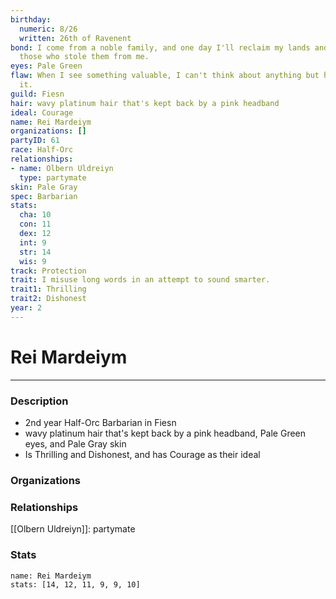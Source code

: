```yaml
---
birthday:
  numeric: 8/26
  written: 26th of Ravenent
bond: I come from a noble family, and one day I'll reclaim my lands and title from
  those who stole them from me.
eyes: Pale Green
flaw: When I see something valuable, I can't think about anything but how to steal
  it.
guild: Fiesn
hair: wavy platinum hair that's kept back by a pink headband
ideal: Courage
name: Rei Mardeiym
organizations: []
partyID: 61
race: Half-Orc
relationships:
- name: Olbern Uldreiyn
  type: partymate
skin: Pale Gray
spec: Barbarian
stats:
  cha: 10
  con: 11
  dex: 12
  int: 9
  str: 14
  wis: 9
track: Protection
trait: I misuse long words in an attempt to sound smarter.
trait1: Thrilling
trait2: Dishonest
year: 2
---
```

# Rei Mardeiym
---
### Description
- 2nd year Half-Orc Barbarian in Fiesn
- wavy platinum hair that's kept back by a pink headband, Pale Green eyes, and Pale Gray skin
- Is Thrilling and Dishonest, and has Courage as their ideal

### Organizations
### Relationships
[[Olbern Uldreiyn]]: partymate
### Stats
```statblock
name: Rei Mardeiym
stats: [14, 12, 11, 9, 9, 10]
```